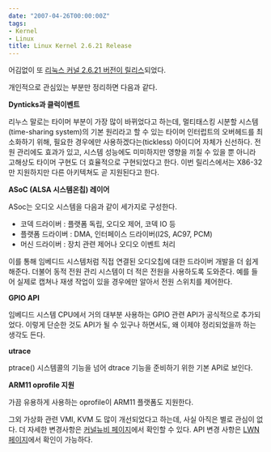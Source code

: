 ```yaml
---
date: "2007-04-26T00:00:00Z"
tags:
- Kernel
- Linux
title: Linux Kernel 2.6.21 Release
---
```


어김없이 또 [리눅스 커널 2.6.21 버전이 릴리스](http://lkml.org/lkml/2007/4/25/561)되었다.

개인적으로 관심있는 부분만 정리하면 다음과 같다.

<span style="font-weight:bold;font-size:100%;">Dynticks과 클럭이벤트</span>

리누스 말로는 타이머 부분이 가장 많이 바뀌었다고 하는데, 멀티태스킹 시분할 시스템(time-sharing system)의 기본 원리라고 할 수 있는 타이머 인터럽트의 오버헤드를 최소화하기 위해, 필요한 경우에만 사용하겠다는(tickless) 아이디어 자체가 신선하다. 전원 관리에도 효과가 있고, 시스템 성능에도 미미하지만 영향을 끼칠 수 있을 뿐 아니라 고해상도 타이머 구현도 더 효율적으로 구현되었다고 한다. 이번 릴리스에서는 X86-32만 지원하지만 다른 아키텍쳐도 곧 지원된다고 한다.

<span style="font-weight:bold;">ASoC (ALSA 시스템온칩) 레이어</span>

ASoc는 오디오 시스템을 다음과 같이 세가지로 구성한다.

-   코덱 드라이버 : 플랫폼 독립, 오디오 제어, 코덱 IO 등
-   플랫폼 드라이버 : DMA, 인터페이스 드라이버(I2S, AC97, PCM)
-   머신 드라이버 : 장치 관련 제어나 오디오 이벤트 처리

이를 통해 임베디드 시스템처럼 직접 연결된 오디오칩에 대한 드라이버 개발을 더 쉽게 해준다. 더불어 동적 전원 관리 시스템이 더 적은 전원을 사용하도록 도와준다. 예를 들어 실제로 캡쳐나 재생 작업이 있을 경우에만 알아서 전원 스위치를 제어한다.

<span style="font-weight:bold;">GPIO API</span>

임베디드 시스템 CPU에서 거의 대부분 사용하는 GPIO 관련 API가 공식적으로 추가되었다. 이렇게 단순한 것도 API가 될 수 있구나 하면서도, 왜 이제야 정리되었을까 하는 생각도 든다.

<span style="font-weight:bold;">utrace</span>

ptrace() 시스템콜의 기능을 넘어 dtrace 기능을 준비하기 위한 기본 API로 보인다.

<span style="font-weight:bold;">ARM11 oprofile 지원</span>

가끔 유용하게 사용하는 oprofile이 ARM11 플랫폼도 지원한다.

그외 가상화 관련 VMI, KVM 도 많이 개선되었다고 하는데, 사실 아직은 별로 관심이 없다. 더 자세한 변경사항은 [커널뉴비 페이지](http://kernelnewbies.org/LinuxChanges)에서 확인할 수 있다. API 변경 사항은 [LWN 페이지](http://lwn.net/Articles/2.6-kernel-api/)에서 확인이 가능하다.
